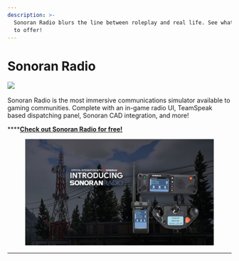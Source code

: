 ```yaml
---
description: >-
  Sonoran Radio blurs the line between roleplay and real life. See what we have
  to offer!
---
```


# Sonoran Radio

![](<../.gitbook/assets/SonoranRadio Logo\_Full (1).png>)

Sonoran Radio is the most immersive communications simulator available to gaming communities. Complete with an in-game radio UI, TeamSpeak based dispatching panel, Sonoran CAD integration, and more!

****[**Check out Sonoran Radio for free!**](https://info.sonoranradio.com/en/why-choose-sonoran-radio)

<figure><img src="../.gitbook/assets/image (1) (1).png" alt=""><figcaption></figcaption></figure>

****
